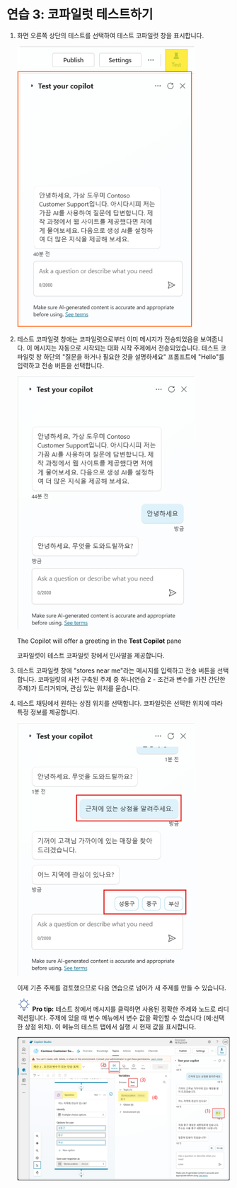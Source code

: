 # 연습 3: 코파일럿 테스트하기

1. 화면 오른쪽 상단의 테스트를 선택하여 테스트 코파일럿 창을 표시합니다.

   <img src="./images/image15.png" width="400">

2.  테스트 코파일럿 창에는 코파일럿으로부터 이미 메시지가 전송되었음을
   보여줍니다. 이 메시지는 자동으로 시작되는 대화 시작 주제에서
   전송되었습니다. 테스트 코파일럿 창 하단의 \"질문을 하거나 필요한 것을
   설명하세요\" 프롬프트에 \"Hello\"를 입력하고 전송 버튼을 선택합니다.

    <img src="./images/image16.png" width="400">

    The Copilot will offer a greeting in the **Test Copilot** pane
    
    코파일럿이 테스트 코파일럿 창에서 인사말을 제공합니다.

3.  테스트 코파일럿 창에 \"stores near me\"라는 메시지를 입력하고 전송 버튼을 선택합니다. 코파일럿의 사전 구축된 주제 중 하나(연습 2 - 조건과 변수를 가진 간단한 주제)가 트리거되며, 관심 있는 위치를 묻습니다.

4.  테스트 채팅에서 원하는 상점 위치를 선택합니다. 코파일럿은 선택한 위치에 따라 특정 정보를 제공합니다.

     <img src="./images/image17.png" width="400">

     이제 기존 주제를 검토했으므로 다음 연습으로 넘어가 새 주제를 만들 수 있습니다.
    
     <img src="./images/image4.svg" width="30"> **Pro tip:** 테스트 창에서 메시지를 클릭하면 사용된 정확한 주제와 노드로 리디렉션됩니다.
     주제에 있을 때 변수 메뉴에서 변수 값을 확인할 수 있습니다 (예:선택한 상점 위치). 이 메뉴의 테스트 탭에서 실행 시 현재 값을   표시합니다.   

     <img src="./images/image18.png" width="800">
